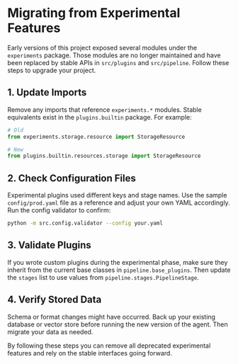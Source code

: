 # Migrating from Experimental Features

Early versions of this project exposed several modules under the `experiments`
package. Those modules are no longer maintained and have been replaced by stable
APIs in `src/plugins` and `src/pipeline`. Follow these steps to upgrade your
project.

## 1. Update Imports

Remove any imports that reference `experiments.*` modules. Stable equivalents
exist in the `plugins.builtin` package. For example:

```python
# Old
from experiments.storage.resource import StorageResource

# New
from plugins.builtin.resources.storage import StorageResource
```

## 2. Check Configuration Files

Experimental plugins used different keys and stage names. Use the sample
`config/prod.yaml` file as a reference and adjust your own YAML accordingly.
Run the config validator to confirm:

```bash
python -m src.config.validator --config your.yaml
```

## 3. Validate Plugins

If you wrote custom plugins during the experimental phase, make sure they inherit
from the current base classes in `pipeline.base_plugins`. Then update the
`stages` list to use values from `pipeline.stages.PipelineStage`.

## 4. Verify Stored Data

Schema or format changes might have occurred. Back up your existing database or
vector store before running the new version of the agent. Then migrate your data
as needed.

By following these steps you can remove all deprecated experimental features and
rely on the stable interfaces going forward.

